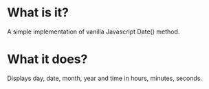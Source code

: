 # What is it?
A simple implementation of vanilla Javascript Date() method.
# What it does?
Displays day, date, month, year and time in hours, minutes, seconds.
